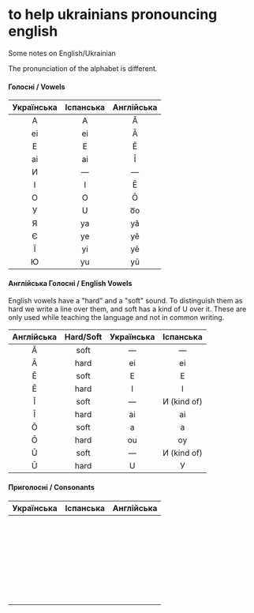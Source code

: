 # to help ukrainians pronouncing english
Some notes on English/Ukrainian


The pronunciation of the alphabet is different.

#### Голосні / Vowels
|Українська|Іспанська|Англійська|
|:----:|:------:|:-----:|
|А|A|Ă|
|ei|ei|Ā|
|Е|E|Ĕ|
|ai|ai|Ī|
|И|—|—|
|І|I|Ē|
|О|O|Ō|
|У|U|o͞o|
|Я|ya|yă|
|Є|ye|yĕ|
|Ї|yi|yē|
|Ю|yu|yū|

#### Англійська Голосні / English Vowels
English vowels have a "hard" and a "soft" sound. To distinguish them as hard we write a line over them, and soft has a kind of U over it.  These are only used while teaching the language and not in common writing.

|Англійська|Hard/Soft|Українська|Іспанська|
|:----:|:------:|:------:|:-----:|
|Ă|soft|—|—
|Ā|hard|ei|ei
|Ĕ|soft|E|E
|Ē|hard|I|I
|Ĭ|soft|—|И (kind of)
|Ī|hard|ai|ai
|Ŏ|soft|a|a
|Ō|hard|ou|oу
|Ŭ|soft|—|И (kind of)
|Ū|hard|U|У

#### Приголосні / Consonants
|Українська|Іспанська|Англійська|
|:----:|:------:|:-----:|
||||
||||
||||
||||
||||
||||
||||
||||
||||
||||
||||
||||
||||
||||
||||
||||
||||
||||
||||
||||
||||
||||
||||
||||
||||
||||
||||
||||
||||
||||
